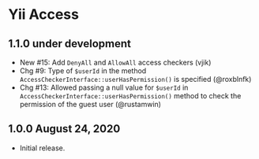 # Yii Access

## 1.1.0 under development

- New #15: Add `DenyAll` and `AllowAll` access checkers (vjik)
- Chg #9: Type of `$userId` in the method `AccessCheckerInterface::userHasPermission()` is specified (@roxblnfk)
- Chg #13: Allowed passing a null value for `$userId` in `AccessCheckerInterface::userHasPermission()` method 
  to check the permission of the guest user (@rustamwin)

## 1.0.0 August 24, 2020

- Initial release.
